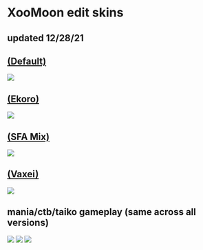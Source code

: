 # XooMoon edit skins
## updated 12/28/21

## [(Default)](https://drive.google.com/file/d/1CA3lUf3YwUBEEOlWePqFONk0IEBx2ALx/view?usp=sharing)
![](https://i.imgur.com/FJ5EBMu.png)

## [(Ekoro)](https://drive.google.com/file/d/1rf-8oABtZJhc3-DRI_nhPUTXPoewhFhu/view?usp=sharing)
![](https://i.imgur.com/GXXRoE0.png)

## [(SFA Mix)](https://drive.google.com/file/d/1RASaKjpF6xzecd7CgLWfqjR5KpNEfcu1/view?usp=sharing)
![](https://i.imgur.com/zjVnpL4.png)

## [(Vaxei)](https://drive.google.com/file/d/1StMkwPV7mNqS3Ro_hFAEPggT7ePDZM3J/view?usp=sharing)
![](https://i.imgur.com/kQqxbJB.png)

## mania/ctb/taiko gameplay (same across all versions)
![](https://i.imgur.com/QbbxlF4.png)
![](https://i.imgur.com/mcJJIre.png)
![](https://i.imgur.com/yUvd26m.png)
